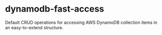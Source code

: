 # dynamodb-fast-access
Default CRUD operations for accessing AWS DynamoDB collection items in an easy-to-extend structure.
